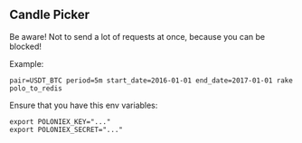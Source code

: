Candle Picker
---------------------

Be aware! Not to send a lot of requests at once, because you can be blocked!

Example:

`pair=USDT_BTC period=5m start_date=2016-01-01 end_date=2017-01-01 rake polo_to_redis`

Ensure that you have this env variables:

```
export POLONIEX_KEY="..."
export POLONIEX_SECRET="..."
```